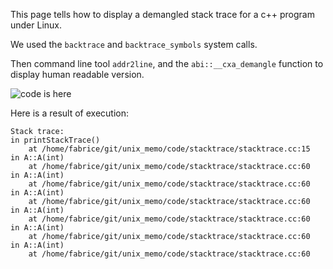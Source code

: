This page tells how to display a demangled stack trace for a c++ program under Linux.

We used the ```backtrace``` and ```backtrace_symbols``` system calls.

Then command line tool ```addr2line```, and the ```abi::__cxa_demangle``` function to display human readable version.

![code is here](https://github.com/fderepas/unix_memo/tree/main/code/stacktrace)

Here is a result of execution:

```
Stack trace:
in printStackTrace()
    at /home/fabrice/git/unix_memo/code/stacktrace/stacktrace.cc:15
in A::A(int)
    at /home/fabrice/git/unix_memo/code/stacktrace/stacktrace.cc:60
in A::A(int)
    at /home/fabrice/git/unix_memo/code/stacktrace/stacktrace.cc:60
in A::A(int)
    at /home/fabrice/git/unix_memo/code/stacktrace/stacktrace.cc:60
in A::A(int)
    at /home/fabrice/git/unix_memo/code/stacktrace/stacktrace.cc:60
in A::A(int)
    at /home/fabrice/git/unix_memo/code/stacktrace/stacktrace.cc:60
in A::A(int)
    at /home/fabrice/git/unix_memo/code/stacktrace/stacktrace.cc:60
```


